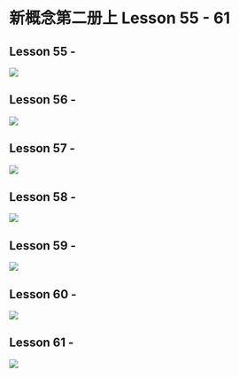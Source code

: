 # 新概念第二册上 Lesson 55 - 61

## Lesson 55 - 

<img src="lesson/Lesson-55.png">

## Lesson 56 - 

<img src="lesson/Lesson-56.png">

## Lesson 57 - 

<img src="lesson/Lesson-57.png">

## Lesson 58 - 

<img src="lesson/Lesson-58.png">

## Lesson 59 - 

<img src="lesson/Lesson-59.png">

## Lesson 60 - 

<img src="lesson/Lesson-60.png">

## Lesson 61 - 

<img src="lesson/Lesson-61.png">